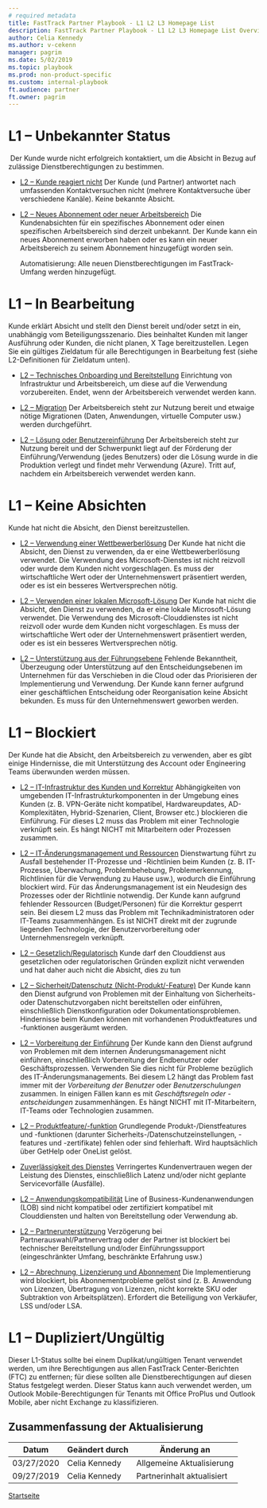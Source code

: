 ```yaml
---  
# required metadata  
title: FastTrack Partner Playbook - L1 L2 L3 Homepage List
description: FastTrack Partner Playbook - L1 L2 L3 Homepage List Overview
author: Celia Kennedy
ms.author: v-cekenn
manager: pagrim
ms.date: 5/02/2019
ms.topic: playbook
ms.prod: non-product-specific
ms.custom: internal-playbook
ft.audience: partner
ft.owner: pagrim
---
```

# L1 – Unbekannter Status
​
Der Kunde wurde nicht erfolgreich kontaktiert, um die Absicht in Bezug auf zulässige Dienstberechtigungen zu bestimmen.

-  [L2 – Kunde reagiert nicht](l1l2l3-status-unknown-customer-unresponsive-de.md)
    Der Kunde (und Partner) antwortet nach umfassenden Kontaktversuchen nicht (mehrere Kontaktversuche über verschiedene Kanäle). Keine bekannte Absicht.

-  [L2 – Neues Abonnement oder neuer Arbeitsbereich](l1l2l3-status-unknown-new-subscription-or-workload-de.md)
    Die Kundenabsichten für ein spezifisches Abonnement oder einen spezifischen Arbeitsbereich sind derzeit unbekannt. Der Kunde kann ein neues Abonnement erworben haben oder es kann ein neuer Arbeitsbereich zu seinem Abonnement hinzugefügt worden sein.

    Automatisierung: Alle neuen Dienstberechtigungen im FastTrack-Umfang werden hinzugefügt.

# L1 – In Bearbeitung

Kunde erklärt Absicht und stellt den Dienst bereit und/oder setzt in ein, unabhängig vom Beteiligungsszenario. Dies beinhaltet Kunden mit langer Ausführung oder Kunden, die nicht planen, X Tage bereitzustellen. Legen Sie ein gültiges Zieldatum für alle Berechtigungen in Bearbeitung fest (siehe L2-Definitionen für Zieldatum unten).

-  [L2 – Technisches Onboarding und Bereitstellung](l1l2l3-in-progress-technical-onboarding-deployment-de.md)
    Einrichtung von Infrastruktur und Arbeitsbereich, um diese auf die Verwendung vorzubereiten. Endet, wenn der Arbeitsbereich verwendet werden kann.

-  [L2 – Migration](l1l2l3-in-progress-migration-de.md)
    Der Arbeitsbereich steht zur Nutzung bereit und etwaige nötige Migrationen (Daten, Anwendungen, virtuelle Computer usw.) werden durchgeführt.

-  [L2 – Lösung oder Benutzereinführung](l1l2l3-in-progress-solution-or-user-adoption-de.md)
    Der Arbeitsbereich steht zur Nutzung bereit und der Schwerpunkt liegt auf der Förderung der Einführung/Verwendung (jedes Benutzers) oder die Lösung wurde in die Produktion verlegt und findet mehr Verwendung (Azure).  Tritt auf, nachdem ein Arbeitsbereich verwendet werden kann.

# L1 – Keine Absichten

Kunde hat nicht die Absicht, den Dienst bereitzustellen.​

-  [L2 – Verwendung einer Wettbewerberlösung](l1l2l3-no-intent-using-competitive-solution-de.md)
    Der Kunde hat nicht die Absicht, den Dienst zu verwenden, da er eine Wettbewerberlösung verwendet. Die Verwendung des Microsoft-Dienstes ist nicht reizvoll oder wurde dem Kunden nicht vorgeschlagen. Es muss der wirtschaftliche Wert oder der Unternehmenswert präsentiert werden, oder es ist ein besseres Wertversprechen nötig.

-  [L2 – Verwenden einer lokalen Microsoft-Lösung](l1l2l3-no-intent-using-microsoft-on-premises-solution-de.md)
    Der Kunde hat nicht die Absicht, den Dienst zu verwenden, da er eine lokale Microsoft-Lösung verwendet. Die Verwendung des Microsoft-Clouddienstes ist nicht reizvoll oder wurde dem Kunden nicht vorgeschlagen. Es muss der wirtschaftliche Wert oder der Unternehmenswert präsentiert werden, oder es ist ein besseres Wertversprechen nötig.

-  [L2 – Unterstützung aus der Führungsebene](l1l2l3-no-intent-executive-sponsorship-de.md)
    Fehlende Bekanntheit, Überzeugung oder Unterstützung auf den Entscheidungsebenen im Unternehmen für das Verschieben in die Cloud oder das Priorisieren der Implementierung und Verwendung. Der Kunde kann ferner aufgrund einer geschäftlichen Entscheidung oder Reorganisation keine Absicht bekunden.  Es muss für den Unternehmenswert geworben werden.

# L1 – Blockiert
Der Kunde hat die Absicht, den Arbeitsbereich zu verwenden, aber es gibt einige Hindernisse, die mit Unterstützung des Account oder Engineering Teams überwunden werden müssen.

-  [L2 – IT-Infrastruktur des Kunden und Korrektur](l1l2l3-blocked-customer-it-infrastructure-remediation-de.md)
    Abhängigkeiten von umgebenden IT-Infrastrukturkomponenten in der Umgebung eines Kunden (z. B. VPN-Geräte nicht kompatibel, Hardwareupdates, AD-Komplexitäten, Hybrid-Szenarien, Client, Browser etc.) blockieren die Einführung.
    Für dieses L2 muss das Problem mit einer Technologie verknüpft sein.  Es hängt NICHT mit Mitarbeitern oder Prozessen zusammen.

-  [L2 – IT-Änderungsmanagement und Ressourcen](l1l2l3-blocked-it-change-management-resourcing-de.md)
    Dienstwartung führt zu Ausfall bestehender IT-Prozesse und -Richtlinien beim Kunden (z. B. IT-Prozesse, Überwachung, Problembehebung, Problemerkennung, Richtlinien für die Verwendung zu Hause usw.), wodurch die Einführung blockiert wird. Für das Änderungsmanagement ist ein Neudesign des Prozesses oder der Richtlinie notwendig. Der Kunde kann aufgrund fehlender Ressourcen (Budget/Personen) für die Korrektur gesperrt sein.
    Bei diesem L2 muss das Problem mit Technikadministratoren oder IT-Teams zusammenhängen.  Es ist NICHT direkt mit der zugrunde liegenden Technologie, der Benutzervorbereitung oder Unternehmensregeln verknüpft.

-  [L2 – Gesetzlich/Regulatorisch](l1l2l3-blocked-legal-regulatory-de.md)
    Kunde darf den Clouddienst aus gesetzlichen oder regulatorischen Gründen explizit nicht verwenden und hat daher auch nicht die Absicht, dies zu tun

-  [L2 – Sicherheit/Datenschutz (Nicht-Produkt/-Feature)](l1l2l3-blocked-security-privacy-non-product-feature-de.md)
    Der Kunde kann den Dienst aufgrund von Problemen mit der Einhaltung von Sicherheits- oder Datenschutzvorgaben nicht bereitstellen oder einführen, einschließlich Dienstkonfiguration oder Dokumentationsproblemen. Hindernisse beim Kunden können mit vorhandenen Produktfeatures und -funktionen ausgeräumt werden.  

-  [L2 – Vorbereitung der Einführung](l1l2l3-blocked-adoption-readiness-de.md)
    Der Kunde kann den Dienst aufgrund von Problemen mit dem internen Änderungsmanagement nicht einführen, einschließlich Vorbereitung der Endbenutzer oder Geschäftsprozessen. Verwenden Sie dies nicht für Probleme bezüglich des IT-Änderungsmanagements. 
    Bei diesem L2 hängt das Problem fast immer mit der *Vorbereitung der Benutzer* oder *Benutzerschulungen* zusammen.  In einigen Fällen kann es mit *Geschäftsregeln oder -entscheidungen* zusammenhängen.  Es hängt NICHT mit ​IT-Mitarbeitern, IT-Teams oder Technologien zusammen.

-  [L2 – Produktfeature/-funktion](l1l2l3-blocked-product-feature-capability-de.md)
    Grundlegende Produkt-/Dienstfeatures und -funktionen (darunter Sicherheits-/Datenschutzeinstellungen, -features und -zertifikate) fehlen oder sind fehlerhaft. Wird hauptsächlich über GetHelp oder OneList gelöst.

-  [Zuverlässigkeit des Dienstes](l1l2l3-blocked-service-reliability-de.md)
    Verringertes Kundenvertrauen wegen der Leistung des Dienstes, einschließlich Latenz und/oder nicht geplante Servicevorfälle (Ausfälle). 

-  [L2 – Anwendungskompatibilität](l1l2l3-blocked-app-compatibility-de.md)
    Line of Business-Kundenanwendungen (LOB) sind nicht kompatibel oder zertifiziert kompatibel mit Clouddiensten und halten von Bereitstellung oder Verwendung ab.

-  [L2 – Partnerunterstützung](l1l2l3-blocked-partner-engagement-de.md)
    Verzögerung bei Partnerauswahl/Partnervertrag oder der Partner ist blockiert bei technischer Bereitstellung und/oder Einführungssupport (eingeschränkter Umfang, beschränkte Erfahrung usw.)

-  [L2 – Abrechnung, Lizenzierung und Abonnement](l1l2l3-blocked-billing-licensing-subscription-de.md)
    Die Implementierung wird blockiert, bis Abonnementprobleme gelöst sind (z. B. Anwendung von Lizenzen, Übertragung von Lizenzen, nicht korrekte SKU oder Subtraktion von Arbeitsplätzen). Erfordert die Beteiligung von Verkäufer, LSS und/oder LSA.

# L1 – Dupliziert/Ungültig
Dieser L1-Status sollte bei einem Duplikat/ungültigen Tenant verwendet werden, um ihre Berechtigungen aus allen FastTrack Center-Berichten (FTC) zu entfernen; für diese sollten alle Dienstberechtigungen auf diesen Status festgelegt werden. Dieser Status kann auch verwendet werden, um Outlook Mobile-Berechtigungen für Tenants mit Office ProPlus und Outlook Mobile, aber nicht Exchange zu klassifizieren.

## Zusammenfassung der Aktualisierung

| Datum       | Geändert durch       | Änderung an     |
| ---------- | ----------------- | ---------------- |
|03/27/2020 | Celia Kennedy   | Allgemeine Aktualisierung |
|09/27/2019 | Celia Kennedy   | Partnerinhalt aktualisiert|

[Startseite](http://partner-docs.microsoft.com)
